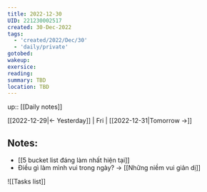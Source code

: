 ```yaml
---
title: 2022-12-30
UID: 221230002517
created: 30-Dec-2022
tags:
  - 'created/2022/Dec/30'
  - 'daily/private'
gotobed:
wakeup:
exersice:
reading:
summary: TBD
location: TBD
---
```

up:: [[Daily notes]]

[[2022-12-29|<- Yesterday]] | Fri | [[2022-12-31|Tomorrow ->]]

## Notes:
- [[5 bucket list đáng làm nhất hiện tại]]
- Điều gì làm mình vui trong ngày? -> [[Những niềm vui giản dị]]



![[Tasks list]]

